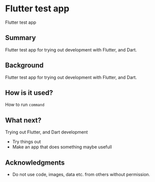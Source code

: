 # Flutter test app

Flutter test app

## Summary

Flutter test app for trying out development with Flutter, and Dart.

## Background

Flutter test app for trying out development with Flutter, and Dart.

## How is it used?

How to run ``command`` 

## What next?

Trying out Flutter, and Dart development
* Try things out
* Make an app that does something maybe usefull

## Acknowledgments

* Do not use code, images, data etc. from others without permission.
